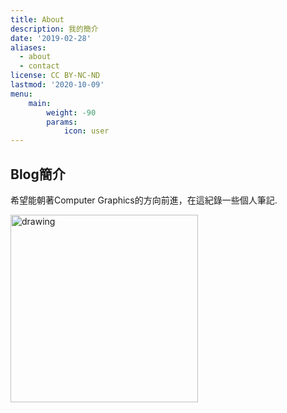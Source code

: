```yaml
---
title: About
description: 我的簡介
date: '2019-02-28'
aliases:
  - about
  - contact
license: CC BY-NC-ND
lastmod: '2020-10-09'
menu:
    main: 
        weight: -90
        params:
            icon: user
---
```


## Blog簡介

希望能朝著Computer Graphics的方向前進，在這紀錄一些個人筆記.


<img src="/blog_resource/stackoverflow_meme.JPG" alt="drawing" width="300"/>
<!-- 使用img tag src時最前面要多加/ -->

